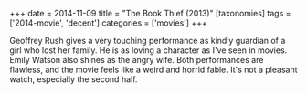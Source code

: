 +++
date = 2014-11-09
title = "The Book Thief (2013)"
[taxonomies]
tags = ['2014-movie', 'decent']
categories = ['movies']
+++

Geoffrey Rush gives a very touching performance as kindly guardian of a
girl who lost her family. He is as loving a character as I've seen in
movies. Emily Watson also shines as the angry wife. Both performances
are flawless, and the movie feels like a weird and horrid fable. It's
not a pleasant watch, especially the second half.
